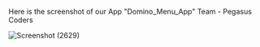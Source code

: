 Here is the screenshot of our App "Domino_Menu_App" 
Team - Pegasus Coders

![Screenshot (2629)](https://user-images.githubusercontent.com/89094653/156015525-a3e1ae81-1671-4e3c-b1dd-e6eb131f138a.png)
